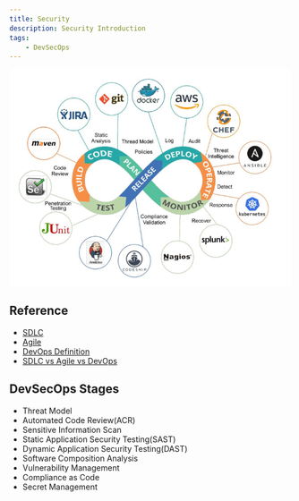 ```yaml
---
title: Security
description: Security Introduction
tags:
    - DevSecOps
---
```


![DevSecOps - ©PentesterAcademy.com](../../../images/DevSecOps.png)

## Reference

- [SDLC](https://www.guru99.com/software-development-life-cycle-tutorial.html)
- [Agile](https://www.atlassian.com/agile)
- [DevOps Definition](https://aws.amazon.com/devops/what-is-devops/)
- [SDLC vs Agile vs DevOps](https://victorops.com/blog/agile-vs-devops)  

## DevSecOps Stages

- Threat Model
- Automated Code Review(ACR)
- Sensitive Information Scan
- Static Application Security Testing(SAST)
- Dynamic Application Security Testing(DAST)
- Software Composition Analysis
- Vulnerability Management
- Compliance as Code
- Secret Management